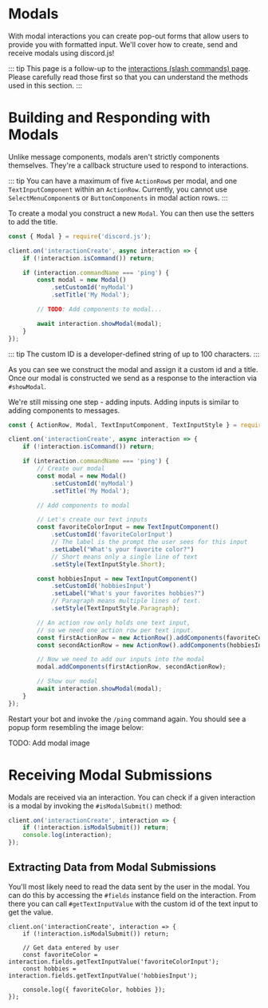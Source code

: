 # Modals

With modal interactions you can create pop-out forms that allow users to provide you with formatted input. We'll cover how to create, send and receive modals using discord.js!

::: tip
This page is a follow-up to the [interactions (slash commands) page](/interactions/slash-commands.md). Please carefully read those first so that you can understand the methods used in this section.
:::

# Building and Responding with Modals

Unlike message components, modals aren't strictly components themselves. They're a callback structure used to respond to interactions.

::: tip
You can have a maximum of five `ActionRow`s per modal, and one `TextInputComponent` within an `ActionRow`. Currently, you cannot use `SelectMenuComponent`s or `ButtonComponents` in modal action rows.
:::

To create a modal you construct a new `Modal`. You can then use the setters to add the title.

```js {1,7-13}
const { Modal } = require('discord.js');

client.on('interactionCreate', async interaction => {
	if (!interaction.isCommand()) return;

	if (interaction.commandName === 'ping') {
		const modal = new Modal()
			.setCustomId('myModal')
			.setTitle('My Modal');

		// TODO: Add components to modal...

		await interaction.showModal(modal);
	}
});
```
::: tip
The custom ID is a developer-defined string of up to 100 characters.
:::

As you can see we construct the modal and assign it a custom id and a title. Once our modal is constructed we send as a response to the interaction via `#showModal`. 

We're still missing one step - adding inputs. Adding inputs is similar to adding components to messages.

```js {1,12-34}
const { ActionRow, Modal, TextInputComponent, TextInputStyle } = require('discord.js');

client.on('interactionCreate', async interaction => {
	if (!interaction.isCommand()) return;

	if (interaction.commandName === 'ping') {
		// Create our modal
		const modal = new Modal()
			.setCustomId('myModal')
			.setTitle('My Modal');

		// Add components to modal

		// Let's create our text inputs
		const favoriteColorInput = new TextInputComponent()
			.setCustomId('favoriteColorInput')
		    // The label is the prompt the user sees for this input
			.setLabel("What's your favorite color?")
		    // Short means only a single line of text
			.setStyle(TextInputStyle.Short);

		const hobbiesInput = new TextInputComponent()
			.setCustomId('hobbiesInput')
			.setLabel("What's your favorites hobbies?")
		    // Paragraph means multiple lines of text.
			.setStyle(TextInputStyle.Paragraph);

		// An action row only holds one text input,
		// so we need one action row per text input.
		const firstActionRow = new ActionRow().addComponents(favoriteColorInput);
		const secondActionRow = new ActionRow().addComponents(hobbiesInput);

		// Now we need to add our inputs into the modal
		modal.addComponents(firstActionRow, secondActionRow);

		// Show our modal
		await interaction.showModal(modal);
	}
});
```

Restart your bot and invoke the `/ping` command again. You should see a popup form resembling the image below:

TODO: Add modal image

# Receiving Modal Submissions

Modals are received via an interaction. You can check if a given interaction is a modal by invoking the `#isModalSubmit()` method:

```js {2}
client.on('interactionCreate', interaction => {
	if (!interaction.isModalSubmit()) return;
	console.log(interaction);
});
```

## Extracting Data from Modal Submissions

You'll most likely need to read the data sent by the user in the modal. You can do this by accessing the `#fields` instance field on the interaction. From there you can call `#getTextInputValue` with the custom id of the text input to get the value.

```js{4-8}
client.on('interactionCreate', interaction => {
	if (!interaction.isModalSubmit()) return;

	// Get data entered by user
	const favoriteColor = interaction.fields.getTextInputValue('favoriteColorInput');
	const hobbies = interaction.fields.getTextInputValue('hobbiesInput');

	console.log({ favoriteColor, hobbies });
});
```


